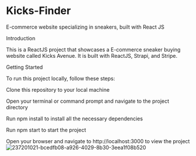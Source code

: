 # Kicks-Finder
E-commerce website specializing in sneakers, built with React JS

Introduction

This is a ReactJS project that showcases a E-commerce sneaker buying website called Kicks Avenue. It is built with ReactJS, Strapi, and Stripe.

Getting Started

To run this project locally, follow these steps:

Clone this repository to your local machine

Open your terminal or command prompt and navigate to the project directory

Run npm install to install all the necessary dependencies

Run npm start to start the project

Open your browser and navigate to http://localhost:3000 to view the project
![237201021-bcedfb08-a926-4029-8b30-3eea1f08b520](https://github.com/mkha101/Kicks-Avenue/assets/92785420/b1dbe797-6c4c-48c1-a671-5606f928cc9b)
